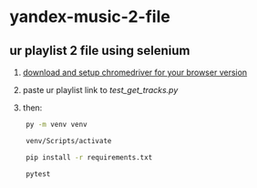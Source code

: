 # yandex-music-2-file
## ur playlist 2 file using selenium

1. [download and setup chromedriver for your browser version](https://chromedriver.chromium.org/downloads)

2. paste ur playlist link to *test_get_tracks.py*

3. then:
```bash
    py -m venv venv

    venv/Scripts/activate

    pip install -r requirements.txt

    pytest
```
